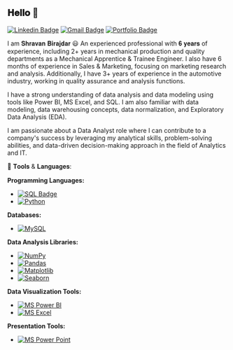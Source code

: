 <h2> 𝐇𝐞𝐥𝐥𝐨 👋 </h2>


[![Linkedin Badge](https://img.shields.io/badge/-Shravan%20Birajdar-blue?style=flat-square&logo=Linkedin&logoColor=white&link=https://www.linkedin.com/in/shravan-birajdar)](https://www.linkedin.com/in/shravan-birajdar)
[![Gmail Badge](https://img.shields.io/badge/-shravanbirajdar125@gmail.com-c14438?style=flat-square&logo=Gmail&logoColor=white&link=mailto:shravanbirajdar125@gmail.com)](mailto:shravanbirajdar125@gmail.com)
[![Portfolio Badge](https://img.shields.io/badge/-Shravan's%20Portfolio-blue?style=flat-square&logo=github&logoColor=white&link=https://github.com/Shravan-art)](https://github.com/Shravan-art)



<p> I am 𝐒𝐡𝐫𝐚𝐯𝐚𝐧 𝐁𝐢𝐫𝐚𝐣𝐝𝐚𝐫 😃
An experienced professional with 𝟔 𝐲𝐞𝐚𝐫𝐬 of experience, including 2+ years in mechanical production and quality departments as a Mechanical Apprentice & Trainee Engineer. I also have 6 months of experience in Sales & Marketing, focusing on marketing research and analysis. Additionally, I have 3+ years of experience in the automotive industry, working in quality assurance and analysis functions.</p>
<p>I have a strong understanding of data analysis and data modeling using tools like Power BI, MS Excel, and SQL. I am also familiar with data modeling, data warehousing concepts, data normalization, and Exploratory Data Analysis (EDA).</p>
<p>I am passionate about a Data Analyst role where I can contribute to a company's success by leveraging my analytical skills, problem-solving abilities, and data-driven decision-making approach in the field of Analytics and IT.</p>


🤖 𝐓𝐨𝐨𝐥𝐬 & 𝐋𝐚𝐧𝐠𝐮𝐚𝐠𝐞𝐬:


**Programming Languages:**

* [![SQL Badge](https://img.shields.io/badge/-SQL-000?&logo=MySQL&logoColor=white)](https://en.wikipedia.org/wiki/SQL)
* [![Python](https://img.shields.io/badge/-Python-3670d8?style=flat-square&logo=Python&logoColor=white)](https://www.python.org/)

**Databases:**

* [![MySQL](https://img.shields.io/badge/-MySQL-000000?style=flat-square&logo=MySQL&logoColor=white)](https://www.mysql.com/)

**Data Analysis Libraries:**

* [![NumPy](https://img.shields.io/badge/-NumPy-orange?style=flat-square&logo=numpy&logoColor=white)](https://numpy.org/)
* [![Pandas](https://img.shields.io/badge/-Pandas-007bff?style=flat-square&logo=Pandas&logoColor=white)](https://pandas.pydata.org/)
* [![Matplotlib](https://img.shields.io/badge/-Matplotlib-ff9999?style=flat-square&logo=matplotlib&logoColor=white)](https://matplotlib.org/)
* [![Seaborn](https://img.shields.io/badge/-Seaborn-ff7f0e?style=flat-square&logo=Seaborn&logoColor=white)](https://seaborn.pydata.org/)


**Data Visualization Tools:**

* [![MS Power BI](https://img.shields.io/badge/-Power%20BI-0106cc?style=flat-square&logo=powerbi&logoColor=white)](https://powerbi.microsoft.com/)
* [![MS Excel](https://img.shields.io/badge/-MS%20Excel-green?style=flat-square&logo=Microsoft&logoColor=white)](https://products.office.com/en-us/excel)

**Presentation Tools:**

* [![MS Power Point](https://img.shields.io/badge/-Power%20Point-orange?style=flat-square&logo=Microsoft&logoColor=white)](https://products.office.com/en-us/powerpoint)






